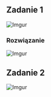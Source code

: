 
## Zadanie 1
![Imgur](https://i.imgur.com/2ZaQlDI.png)

### Rozwiązanie
![Imgur](https://i.imgur.com/2c1GVQP.jpg)

## Zadanie 2
![Imgur](https://i.imgur.com/uL3uNZk.png)

